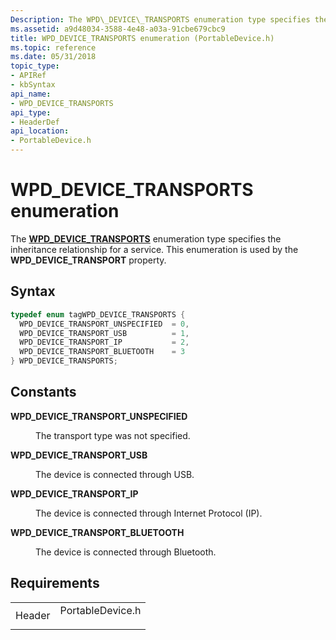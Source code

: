 ```yaml
---
Description: The WPD\_DEVICE\_TRANSPORTS enumeration type specifies the inheritance relationship for a service. This enumeration is used by the WPD\_DEVICE\_TRANSPORT property.
ms.assetid: a9d48034-3588-4e48-a03a-91cbe679cbc9
title: WPD_DEVICE_TRANSPORTS enumeration (PortableDevice.h)
ms.topic: reference
ms.date: 05/31/2018
topic_type: 
- APIRef
- kbSyntax
api_name: 
- WPD_DEVICE_TRANSPORTS
api_type: 
- HeaderDef
api_location: 
- PortableDevice.h
---
```


# WPD\_DEVICE\_TRANSPORTS enumeration

The [**WPD\_DEVICE\_TRANSPORTS**](/windows/desktop/wpd_sdk/wpd-device-transports) enumeration type specifies the inheritance relationship for a service. This enumeration is used by the **WPD\_DEVICE\_TRANSPORT** property.

## Syntax


```C++
typedef enum tagWPD_DEVICE_TRANSPORTS { 
  WPD_DEVICE_TRANSPORT_UNSPECIFIED  = 0,
  WPD_DEVICE_TRANSPORT_USB          = 1,
  WPD_DEVICE_TRANSPORT_IP           = 2,
  WPD_DEVICE_TRANSPORT_BLUETOOTH    = 3
} WPD_DEVICE_TRANSPORTS;
```



## Constants

<dl> <dt>

<span id="WPD_DEVICE_TRANSPORT_UNSPECIFIED"></span><span id="wpd_device_transport_unspecified"></span>**WPD\_DEVICE\_TRANSPORT\_UNSPECIFIED**
</dt> <dd>

The transport type was not specified.

</dd> <dt>

<span id="WPD_DEVICE_TRANSPORT_USB"></span><span id="wpd_device_transport_usb"></span>**WPD\_DEVICE\_TRANSPORT\_USB**
</dt> <dd>

The device is connected through USB.

</dd> <dt>

<span id="WPD_DEVICE_TRANSPORT_IP"></span><span id="wpd_device_transport_ip"></span>**WPD\_DEVICE\_TRANSPORT\_IP**
</dt> <dd>

The device is connected through Internet Protocol (IP).

</dd> <dt>

<span id="WPD_DEVICE_TRANSPORT_BLUETOOTH"></span><span id="wpd_device_transport_bluetooth"></span>**WPD\_DEVICE\_TRANSPORT\_BLUETOOTH**
</dt> <dd>

The device is connected through Bluetooth.

</dd> </dl>

## Requirements



|                   |                                                                                             |
|-------------------|---------------------------------------------------------------------------------------------|
| Header<br/> | <dl> <dt>PortableDevice.h</dt> </dl> |



 

